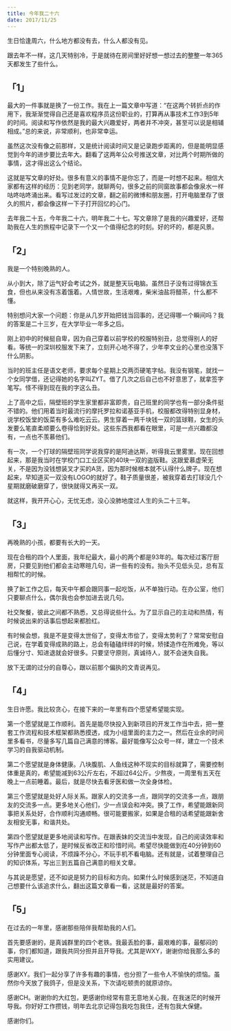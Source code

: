 ```yaml
---
title: 今年我二十六
date: 2017/11/25
---
```


生日恰逢周六，什么地方都没有去，什么人都没有见。



跟去年不一样，这几天特别冷，于是就待在房间里好好想一想过去的整整一年365天都发生了些什么。

<!-- more -->

## 「1」


最大的一件事就是换了一份工作。我在上一篇文章中写道：“在这两个转折点的作用下，我渐渐觉得自己还是喜欢程序员这份职业的，打算再从事技术工作3到5年的时间。阅读和写作依然是我的最大兴趣爱好，两者并不冲突，甚至可以说是相辅相成。”总的来说，非常顺利，也非常幸运。



虽然这次没有像之前那样，又是统计阅读时间又是记录跑步距离的，但是能明显感觉到今年的进步要比去年大。翻看了这两年公众号推送文章，对比两个时期所做的事情，这才得出这么个结论。



这就是写文章的好处。很多有意义的事情不是你忘了，而是一时想不起来。相信大家都有这样的经历：见到老同学，就聊两句，很多之前的同窗故事都会像泉水一样咕咚咕咚涌出来。看写过发过的文章，翻之前的微博和朋友圈，打开电脑里存了很久的照片，都会像这样一下子打开回忆的心门。



去年我二十五，今年我二十六，明年我二十七。写文章除了是我的兴趣爱好，还帮助我在人生的旅程中记录下一个又一个值得纪念的时刻。好的坏的，都是风景。



## 「2」



我是一个特别晚熟的人。



从小到大，除了运气好会考试之外，就是整天玩电脑。虽然日子没有过得锦衣玉食，但也从来没有冻着饿着。人情世故，生活艰难，柴米油盐将醋茶，什么都不懂。



特别想问大家一个问题：你是从几岁开始把钱当回事的，还记得哪一个瞬间吗？我的答案是二十三岁，在大学毕业一年多之后。



刚上初中的时候挺自卑，因为自己穿着以前学校的校服特别丑，总觉得别人的好看。等统一的深圳校服发下来了，立刻开心地不得了，少年李文业的心里也没落下什么阴影。



当时的班主任是语文老师，要求每个星期上交两页硬笔字帖。我没有钢笔，就找一个女同学借，还记得她的名字叫ZYT。借了几次之后自己也不好意思了，就拿签字笔写。怪不得到现在我的字这么丑。



上了高中之后，隔壁班的学生家里都非富即贵，自己班里的同学也有一部分条件挺不错的。他们用着当时最流行的摩托罗拉和诺基亚手机，校服都改得特别显身材，说学校饭堂的饭菜有多么难吃云云。男生穿着一两千块钱一双的篮球鞋，女生的头发要么笔直柔顺要么卷得恰到好处。这些东西我都看在眼里，可是一点兴趣都没有，一点也不羡慕他们。



有一次，一个打球的隔壁班同学说我穿的是阿迪达斯，听得我云里雾里。现在回想起来，那是我当时在学校门口工业区买的40块一双的盗版鞋。这跟爱慕虚荣无关，不是因为没钱想装叉才买的A货，因为那时候根本就不认得什么牌子。现在想起来，早知道买一双没有LOGO的就好了。鞋子质量很差，被我穿着去打球没几个星期就磨破磨穿了，很快就得又再买一双。



就这样，我开开心心，无忧无虑，没心没肺地度过人生的头二十三年。



## 「3」



再晚熟的小孩，都要有长大的一天。



现在合租的四个人里面，我年纪最大，最小的两个都是93年的。每次经过客厅厨房，只要见到他们都会主动寒暄几句，讲一些有的没有。抬头不见低头见，总有互相帮忙的时候。



换了新工作之后，每天中午都会跟同事一起吃饭，从不单独行动。在办公室，他们只要聊点什么，偶尔我也会参加进去说几句。



社交聚餐，彼此之间都不熟悉，又总得说些什么。为了显示自己的主动和热情，有时候说出来的话事后想起来都脸红。



有时候会想，我是不是变得太世俗了，变得太市侩了，变得太势利了？常常安慰自己说，在学着变得成熟的路上，总会有磕磕绊绊的时候，矫揉造作在所难免，等以后懂分寸、知进退就会好很多。只要坚守原则，真诚待人，就不会迷失自我。



放下无谓的过分的自尊心，跟以前那个偏执的文青说再见。



## 「4」



生日许愿。我比较贪心，在接下来的一年里有四个愿望希望能实现。



第一个愿望就是工作顺利。首先是能尽快投入到新项目的开发工作当中去，把一整套工作流程和技术框架都熟悉摸透，成为小组里面的主力之一。然后在业余的时间里多看书，尽量多写几篇自己满意的博客。最好能像写公众号一样，建立一个技术学习的自我驱动机制。



第二个愿望就是身体健康。八块腹肌、人鱼线这种不现实的目标就算了，需要控制体重是真的，希望能减到63公斤左右，不超过64公斤。少熬夜，一周里有五天在晚上一点前睡着。最后，就是尽快去看牙医和做一次全身体检。



第三个愿望就是处好人际关系。跟家人的交流多一点，跟同学的交流多一点，跟朋友的交流多一点。更多地关心他们，少一点误会和冲突。换了工作，希望能跟新同事把关系处好，合作顺利沟通顺畅。很可能要搬家，如果是合租的话希望能跟新舍友相安无事，和谐共处。



第四个愿望就是更多地阅读和写作。在跟表妹的交流当中发现，自己的阅读效率和写作产出都太低了，是时候反省改正和珍惜时间。希望尽快能做到在40分钟到60分钟里面专心阅读，不烦躁不分心，不玩手机不看电脑。还有就是，试着整理自己的知识体系，写出三到五篇自己满意的相关文章。



与其说是愿望，还不如说是努力的目标和方向。如果什么时候感到迷茫，不知道自己想要什么该追求什么，翻出这篇文章看一看，这就是最好的答案。



## 「5」



在过去的一年里，感谢那些陪伴我帮助我的人们。



首先要感谢的，是真诚群里的四个老铁。我最丢脸的事，最艰难的事，最郁闷的事，你们都知道，跟我共同分担并且开导我。尤其是WXY，谢谢你给我那么多的实用建议。



感谢XY。我们一起分享了许多有趣的事情，也分担了一些令人不愉快的烦恼。虽然你今天放了我鸽子，但是没关系，下次请吃顿贵的就原谅你。



感谢CH。谢谢你的大红包，更感谢你经常有意无意地关心我，在我迷茫的时候开导我。你好好工作攒钱，明年去北京记得包我吃包我住，还有包我大保健。



感谢你们。
